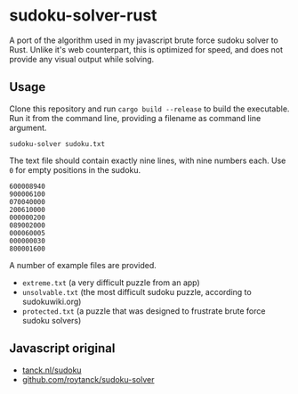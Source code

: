 # sudoku-solver-rust

A port of the algorithm used in my javascript brute force sudoku solver to Rust. Unlike it's web counterpart, this is optimized for speed, and does not provide any visual output while solving.

## Usage
Clone this repository and run `cargo build --release` to build the executable. Run it from the command line, providing a filename as command line argument.

`sudoku-solver sudoku.txt`

The text file should contain exactly nine lines, with nine numbers each. Use `0` for empty positions in the sudoku.

```
600008940
900006100
070040000
200610000
000000200
089002000
000060005
000000030
800001600
```

A number of example files are provided.
* `extreme.txt` (a very difficult puzzle from an app)
* `unsolvable.txt` (the most difficult sudoku puzzle, according to sudokuwiki.org)
* `protected.txt` (a puzzle that was designed to frustrate brute force sudoku solvers)

## Javascript original
* [tanck.nl/sudoku](https://tanck.nl/sudoku/)
* [github.com/roytanck/sudoku-solver](https://github.com/roytanck/sudoku-solver)
